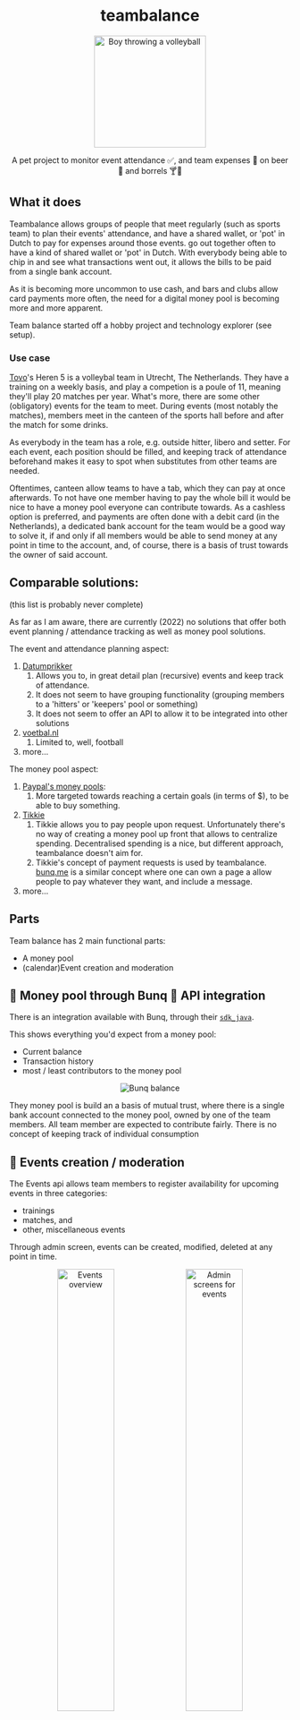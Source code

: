 <div align="center">
    <h1>teambalance</h1>
    <img src="src/main/react/images/logo512.png" width="200px" alt="Boy throwing a volleyball"/>
    <p>A pet project to monitor event attendance ✅, and team expenses 💸 on beer 🍻 and borrels 🍸🍟</p>
</div>

## What it does

Teambalance allows groups of people that meet regularly (such as sports team) to plan their events' attendance, and have
a shared wallet, or 'pot' in Dutch to pay for expenses around those events. go out together often to have a kind of
shared wallet or 'pot' in Dutch. With everybody being able to chip in and see what transactions went out, it allows the
bills to be paid from a single bank account.

As it is becoming more uncommon to use cash, and bars and clubs allow card payments more often, the need for a digital
money pool is becoming more and more apparent.

Team balance started off a hobby project and technology explorer (see setup).

### Use case

[Tovo](https://tovo.nl/)'s Heren 5 is a volleybal team in Utrecht, The Netherlands. They have a training on a weekly
basis, and play a competion is a poule of 11, meaning they'll play 20 matches per year. What's more, there are some
other (obligatory) events for the team to meet. During events (most notably the matches), members meet in the canteen of
the sports hall before and after the match for some drinks.

As everybody in the team has a role, e.g. outside hitter, libero and setter. For each event, each position should be
filled, and keeping track of attendance beforehand makes it easy to spot when substitutes from other teams are needed.

<!-- attendence overview -->

Oftentimes, canteen allow teams to have a tab, which they can pay at once afterwards. To not have one member having to
pay the whole bill it would be nice to have a money pool everyone can contribute towards. As a cashless option is
preferred, and payments are often done with a debit card (in the Netherlands), a dedicated bank account for the team
would be a good way to solve it, if and only if all members would be able to send money at any point in time to the
account, and, of course, there is a basis of trust towards the owner of said account.

## Comparable solutions:

(this list is probably never complete)

As far as I am aware, there are currently (2022) no solutions that offer both event planning / attendance tracking as
well as money pool solutions.

The event and attendance planning aspect:

1. [Datumprikker](https://datumprikker.nl/)
   1. Allows you to, in great detail plan (recursive) events and keep track of attendance.
   2. It does not seem to have grouping functionality (grouping members to a 'hitters' or 'keepers' pool or something)
   3. It does not seem to offer an API to allow it to be integrated into other solutions
2. [voetbal.nl](https://www.voetbal.nl/aanwezigheid)
   1. Limited to, well, football
3. more...

The money pool aspect:

1. [Paypal's money pools](https://www.paypal.com/uk/webapps/mpp/money-pools):
   1. More targeted towards reaching a certain goals (in terms of $), to be able to buy something.
2. [Tikkie](https://www.tikkie.me/)
   1. Tikkie allows you to pay people upon request. Unfortunately there's no way of creating a money pool up front that
      allows to centralize spending. Decentralised spending is a nice, but different approach, teambalance doesn't aim
      for.
   2. Tikkie's concept of payment requests is used by teambalance. [bunq.me](https://bunq.me) is a similar concept
      where one can own a page a allow people to pay whatever they want, and include a message.
3. more...

## Parts

Team balance has 2 main functional parts:

- A money pool
- (calendar)Event creation and moderation

## 🔌 Money pool through Bunq 🌈 API integration

There is an integration available with Bunq, through their [`sdk_java`](https://github.com/bunq/sdk_java).

This shows everything you'd expect from a money pool:

- Current balance
- Transaction history
- most / least contributors to the money pool

<div align="center"> 
<img alt="Bunq balance" src="./bunq-balance-integration.jpg" />
</div>

They money pool is build an a basis of mutual trust, where there is a single bank account connected to the money pool,
owned by one of the team members. All team member are expected to contribute fairly. There is no concept of keeping
track of individual consumption

## 📆 Events creation / moderation

The Events api allows team members to register availability for upcoming events in three categories:

- trainings
- matches, and
- other, miscellaneous events

Through admin screen, events can be created, modified, deleted at any point in time.

<div align="center"> 
<img alt="Events overview" width="45%" src="./teambalance-events-overview.jpg" />
<img alt="Admin screens for events" width="45%" src="./teambalance-events-admin.jpg" />
</div>

## 🛠 Technology

Teambalance is composed of a Kotlin JVM backend, and a React frontend. Through REST APIs they are connected.
The frontend includes an authentication flow as well to prevent nosy neighbours from peeking.

Backend app

- Spring boot
- Spring data (with JOOQ)
- Spring security
- Kotlin

Frontend application

- React
- Typescript
- Mui

Persistence

- PostgreSQL

Infra

- Jib , GCP container registry
- Google cloud run

## Setup

### 🚀 Deploying to PRO:

Any commit to master, use the [gcp](.github/workflows/gcp.yml) workflow to build and push a docker image to GCR.

Through the [google cloud conseple](https://console.cloud.google.com/run/0), deployments can be managed for the tovo heren 5 website

### 💾 PostgreSQL database

Teambalance makes use of a PostgreSQL database that sits in the cloud

Using [JOOQ](https://www.jooq.org/) 
(used to be [Spring data jpa](https://spring.io/projects/spring-data) )and [Postgres](https://www.postgresql.org/) dependency:

```xml

<dependencies>
    <dependency>
        <groupId>org.springframework.boot</groupId>
        <artifactId>spring-boot-starter-jooq</artifactId>
    </dependency>

    <dependency>
        <groupId>org.postgresql</groupId>
        <artifactId>postgresql</artifactId>
    </dependency>
</dependencies>
```

Which is configured through the `spring.datasource` config properties

```yaml
spring:
  datasource:
    username: <username>
    password: <password>
    url: <jdbc-url>>
```

To be able to run this locally there are two options:

1. by using the 'dev' application profile, teambalance tries to fetch the properties from GCP, which are stored in GCP
   secret manager. One should make sure to be connected to gcloud, and having [credentials for a service account
   for a service account](https://cloud.google.com/sdk/gcloud/reference/auth/application-default/login)
2. by using the 'local' application profile, teambalances assumes one has a local postgres instance running, exposed on
   port `54321` (note the trailing `1`), with a database named `teambalance`

## 📈 Next steps:

As with most projects, it's hardly ever considered finished.

### Must have:

- ~~Dec 2019 Ability to contribute to team balance~~
- ~~Dec 2019 View latest contribution to team balance~~
- ~~June 2020 Training overview including player availability~~
- ~~Aug 2020 Match overview including player availability~~
- ~~Aug 2020 Training admin screen (add/change/remove trainings)~~
  - Allow to remove trainings
- ~~Aug 2020 Match admin screen (add/change/remove matches)~~
  - Allow to remove trainings
- ~~Use polling mechanism when back-end is still down.~~
  - Handle back-end being down better in the front-end (500's should result in a 'whoops' screen?)
- ~~Aug 2020 Ensure training endpoint are also protected~~
- Use 'proper' authentication mechanism.
- Decouple front-end and back-end to seperate deployables
- ~~Try google run~~

### Should have:

- ~~Jan 2020 Debounce was introduced to ensure every API call takes at least 500 ms (for UX purposes). This only works
  if a call is successful. Should also work for unsuccessful ones.~~
- ~~October 2020 Github actions, used to deploy to Google cloud on every merge to master~~
- ~~April 2020Stg env for testing purposes (use a different application version, but don't take all traffic ?)~~

### Could have

- ~~Oct 2020 Availabilities and agenda for non training/match events (like team uitje)~~
- Upload receipts and tie them to payments
- Stats on team balanc contributors
- Link to Nevobo site with competition
- Integration with Nevobo: Link to Nevobo team 'API': https://api.nevobo.nl/export/team/CKL7W0D/heren/1/programma.rss
- A setup that makes it reusable for different teams as well.

### Won't have:

- Integration with CMS systems for customisation purposes


## ❤️‍🩹 Troubleshooting
### Let Intellij understand the shaded artifact from [shadowed-bung-sdk](shadowed-bung-sdk/pom.xml).

Unfortunately, Intellij doesn't understand shaded artifacts ([read up on it here](https://youtrack.jetbrains.com/issue/IDEA-126596))

> A better workaround seems to be: Right-click on shade-bug-repackaged -> pom.xml in the project view in IntelliJ,
> choose "Maven" -> "Ignore Projects". Then do a "Maven" -> "Reimport" on the top-level pom.xml.
